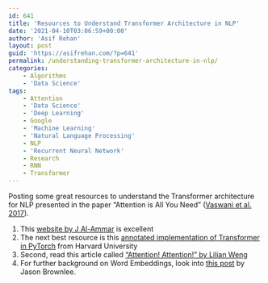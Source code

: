 ```yaml
---
id: 641
title: 'Resources to Understand Transformer Architecture in NLP'
date: '2021-04-10T03:06:59+00:00'
author: 'Asif Rehan'
layout: post
guid: 'https://asifrehan.com/?p=641'
permalink: /understanding-transformer-architecture-in-nlp/
categories:
    - Algorithms
    - 'Data Science'
tags:
    - Attention
    - 'Data Science'
    - 'Deep Learning'
    - Google
    - 'Machine Learning'
    - 'Natural Language Processing'
    - NLP
    - 'Recurrent Neural Network'
    - Research
    - RNN
    - Transformer
---
```


Posting some great resources to understand the Transformer architecture for NLP presented in the paper “Attention is All You Need” ([Vaswani et al. 2017](https://arxiv.org/pdf/1706.03762.pdf)).

1. This [website by J Al-Ammar](http://jalammar.github.io/illustrated-transformer/) is excellent
2. The next best resource is this [annotated implementation of Transformer in PyTorch](http://nlp.seas.harvard.edu/2018/04/03/attention.html) from Harvard University
3. Second, read this article called [“Attention! Attention!” by Lilian Weng](https://lilianweng.github.io/lil-log/2018/06/24/attention-attention.html#whats-wrong-with-seq2seq-model)
4. For further background on Word Embeddings, look into [this post](https://machinelearningmastery.com/what-are-word-embeddings/) by Jason Brownlee.